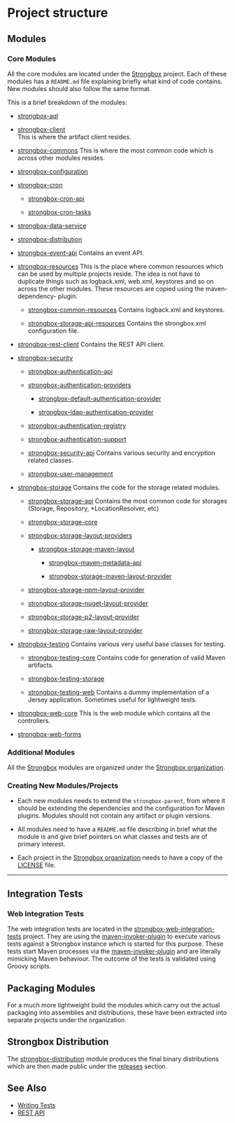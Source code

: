 # Project structure
## Modules
### Core Modules

All the core modules are located under the [Strongbox] project. Each of these modules has a `README.md` file explaining briefly what kind of code contains. New modules should also follow the same format.

This is a brief breakdown of the modules:

* [strongbox-aql](https://github.com/strongbox/strongbox/tree/master/strongbox-aql)

* [strongbox-client]    
    This is where the artifact client resides.

* [strongbox-commons] 
    This is where the most common code which is across other modules resides.

* [strongbox-configuration](https://github.com/strongbox/strongbox/tree/master/strongbox-configuration)

* [strongbox-cron](https://github.com/strongbox/strongbox/tree/master/strongbox-cron)

    * [strongbox-cron-api](https://github.com/strongbox/strongbox/tree/master/strongbox-cron/strongbox-cron-api)

    * [strongbox-cron-tasks](https://github.com/strongbox/strongbox/tree/master/strongbox-cron/strongbox-cron-tasks)

* [strongbox-data-service](https://github.com/strongbox/strongbox/tree/master/strongbox-data-service)

* [strongbox-distribution](https://github.com/strongbox/strongbox/tree/master/strongbox-distribution)

* [strongbox-event-api](https://github.com/strongbox/strongbox/tree/master/strongbox-event-api)
    Contains an event API.

* [strongbox-resources](https://github.com/strongbox/strongbox/tree/master/strongbox-resources)
    This is the place where common resources which can be used by multiple projects reside. The idea is not have to duplicate things         such as logback.xml, web.xml, keystores and so on across the other modules. These resources are copied using the maven-dependency-       plugin.

    * [strongbox-common-resources](https://github.com/strongbox/strongbox/tree/master/strongbox-resources/strongbox-common-resources)
        Contains logback.xml and keystores.

    * [strongbox-storage-api-resources](https://github.com/strongbox/strongbox/tree/master/strongbox-resources/strongbox-storage-api-resources)
        Contains the strongbox.xml configuration file.

* [strongbox-rest-client](https://github.com/strongbox/strongbox/tree/master/strongbox-rest-client)
    Contains the REST API client.

* [strongbox-security](https://github.com/strongbox/strongbox/tree/master/strongbox-security)

    * [strongbox-authentication-api](https://github.com/strongbox/strongbox/tree/master/strongbox-security/strongbox-authentication-api)

    * [strongbox-authentication-providers](https://github.com/strongbox/strongbox/tree/master/strongbox-security/strongbox-authentication-providers)

        * [strongbox-default-authentication-provider](https://github.com/strongbox/strongbox/tree/master/strongbox-security/strongbox-authentication-providers/strongbox-default-authentication-provider)

        * [strongbox-ldap-authentication-provider](https://github.com/strongbox/strongbox/tree/master/strongbox-security/strongbox-authentication-providers/strongbox-ldap-authentication-provider)

    * [strongbox-authentication-registry](https://github.com/strongbox/strongbox/tree/master/strongbox-security/strongbox-authentication-registry)

    * [strongbox-authentication-support](https://github.com/strongbox/strongbox/tree/master/strongbox-security/strongbox-authentication-support)

    * [strongbox-security-api](https://github.com/strongbox/strongbox/tree/master/strongbox-security/strongbox-security-api)
        Contains various security and encryption related classes.

    * [strongbox-user-management](https://github.com/strongbox/strongbox/tree/master/strongbox-security/strongbox-user-management)

* [strongbox-storage](https://github.com/strongbox/strongbox/tree/master/strongbox-storage)
    Contains the code for the storage related modules.

    * [strongbox-storage-api](https://github.com/strongbox/strongbox/tree/master/strongbox-storage/strongbox-storage-api)
        Contains the most common code for storages (Storage, Repository, *LocationResolver, etc)

    * [strongbox-storage-core](https://github.com/strongbox/strongbox/tree/master/strongbox-storage/strongbox-storage-core)

    * [strongbox-storage-layout-providers](https://github.com/strongbox/strongbox/tree/master/strongbox-storage/strongbox-storage-layout-providers)

        * [strongbox-storage-maven-layout](https://github.com/strongbox/strongbox/tree/master/strongbox-storage/strongbox-storage-layout-providers/strongbox-storage-maven-layout)

            * [strongbox-maven-metadata-api](https://github.com/strongbox/strongbox/tree/master/strongbox-storage/strongbox-storage-layout-providers/strongbox-storage-maven-layout/strongbox-maven-metadata-api)

            * [strongbox-storage-maven-layout-provider](https://github.com/strongbox/strongbox/tree/master/strongbox-storage/strongbox-storage-layout-providers/strongbox-storage-maven-layout/strongbox-storage-maven-layout-provider)

    * [strongbox-storage-npm-layout-provider](https://github.com/strongbox/strongbox/tree/master/strongbox-storage/strongbox-storage-layout-providers/strongbox-storage-npm-layout-provider)

    * [strongbox-storage-nuget-layout-provider](https://github.com/strongbox/strongbox/tree/master/strongbox-storage/strongbox-storage-layout-providers/strongbox-storage-nuget-layout-provider)

    * [strongbox-storage-p2-layout-provider](https://github.com/strongbox/strongbox/tree/master/strongbox-storage/strongbox-storage-layout-providers/strongbox-storage-p2-layout-provider)

    * [strongbox-storage-raw-layout-provider](https://github.com/strongbox/strongbox/tree/master/strongbox-storage/strongbox-storage-layout-providers/strongbox-storage-raw-layout-provider)

* [strongbox-testing](https://github.com/strongbox/strongbox/tree/master/strongbox-testing)
    Contains various very useful base classes for testing.

    * [strongbox-testing-core](https://github.com/strongbox/strongbox/tree/master/strongbox-testing/strongbox-testing-core)
        Contains code for generation of valid Maven artifacts.

    * [strongbox-testing-storage](https://github.com/strongbox/strongbox/tree/master/strongbox-testing/strongbox-testing-storage)

    * [strongbox-testing-web](https://github.com/strongbox/strongbox/tree/master/strongbox-testing/strongbox-testing-web)
        Contains a dummy implementation of a Jersey application. Sometimes useful for lightweight tests.

* [strongbox-web-core](https://github.com/strongbox/strongbox/tree/master/strongbox-web-core)
    This is the web module which contains all the controllers.

* [strongbox-web-forms](https://github.com/strongbox/strongbox/tree/master/strongbox-web-forms)

### Additional Modules

All the [Strongbox] modules are organized under the [Strongbox organization].

### Creating New Modules/Projects

* Each new modules needs to extend the `strongbox-parent`, from where it should be extending the dependencies and the 
  configuration for Maven plugins. Modules should not contain any artifact or plugin versions.

* All modules need to have a `README.md` file describing in brief what the module is and give brief pointers 
  on what classes and tests are of primary interest.

* Each project in the [Strongbox organization] needs to have a copy of the [LICENSE] file.

---

## Integration Tests

### Web Integration Tests

The web integration tests are located in the [strongbox-web-integration-tests] project. 
They are using the [maven-invoker-plugin] to execute various tests 
against a Strongbox instance which is started for this purpose. These tests start Maven processes via the [maven-invoker-plugin]
and are literally mimicking Maven behaviour. The outcome of the tests is validated using Groovy scripts.

## Packaging Modules

For a much more lightweight build the modules which carry out the actual packaging into assemblies and distributions, 
these have been extracted into separate projects under the organization.

## Strongbox Distribution

The [strongbox-distribution](https://github.com/strongbox/strongbox/tree/master/strongbox-distribution) module produces 
the final binary distributions which are then made public under the [releases](https://github.com/strongbox/strongbox/releases) section.



## See Also
* [Writing Tests](./writing-tests.md)
* [REST API](../user-guide/rest-api.md)

[Strongbox]: https://github.com/strongbox/strongbox
[strongbox-aql]: https://github.com/strongbox/strongbox/tree/master/strongbox-aql
[Strongbox organization]: https://github.com/strongbox
[strongbox-client]: https://github.com/strongbox/strongbox/tree/master/strongbox-client
[strongbox-commons]: https://github.com/strongbox/strongbox/tree/master/strongbox-commons
[strongbox-common-resources]: https://github.com/strongbox/strongbox/tree/master/strongbox-resources/strongbox-common-resources
[strongbox-event-api]: https://github.com/strongbox/strongbox/tree/master/strongbox-event-api
[strongbox-metadata-core]: https://github.com/strongbox/strongbox/tree/master/strongbox-metadata-core 
[strongbox-parent]: https://github.com/strongbox/strongbox-parent/tree/master
[strongbox-resources]: https://github.com/strongbox/strongbox/tree/master/strongbox-resources
[strongbox-rest-client]: https://github.com/strongbox/strongbox/tree/master/strongbox-rest-client
[strongbox-security-api]: https://github.com/strongbox/strongbox/tree/master/strongbox-security-api
[strongbox-storage]: https://github.com/strongbox/strongbox/tree/master/strongbox-storage
[strongbox-storage-api]: https://github.com/strongbox/strongbox/tree/master/strongbox-storage/strongbox-storage-api
[strongbox-storage-api-resources]: https://github.com/strongbox/strongbox/tree/master/strongbox-resources/strongbox-storage-resources/strongbox-storage-api-resources
[strongbox-storage-indexing]: https://github.com/strongbox/strongbox/tree/master/strongbox-storage/strongbox-storage-indexing
[strongbox-storage-metadata]: https://github.com/strongbox/strongbox/tree/master/strongbox-storage/strongbox-storage-metadata
[strongbox-storage-resources]: https://github.com/strongbox/strongbox/tree/master/strongbox-resources/strongbox-storage-resources
[strongbox-testing]: https://github.com/strongbox/strongbox/tree/master/strongbox-testing
[strongbox-testing-core]: https://github.com/strongbox/strongbox/tree/master/strongbox-testing/strongbox-testing-core
[strongbox-testing-web]: https://github.com/strongbox/strongbox/tree/master/strongbox-testing/strongbox-testing-web
[strongbox-web-core]: https://github.com/strongbox/strongbox/tree/master/strongbox-web-core
[strongbox-web-integration-tests]: https://github.com/strongbox/strongbox-web-integration-tests
[strongbox-web-resources]: https://github.com/strongbox/strongbox/tree/master/strongbox-resources/strongbox-web-resources
[LICENSE]: https://github.com/strongbox/strongbox/blob/master/LICENSE

[maven-invoker-plugin]: http://maven.apache.org/plugins/maven-invoker-plugin/
